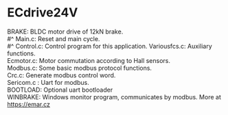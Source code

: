 # ECdrive24V  

BRAKE: BLDC motor drive of 12kN brake.    
#^    Main.c: Reset and main cycle.    
#^    Control.c: Control program for this application. 
  Variousfcs.c: Auxiliary functions.   
  Ecmotor.c: Motor commutation according to Hall sensors.  
  Modbus.c: Some basic modbus protocol functions.  
  Crc.c: Generate modbus control word.  
  Sericom.c : Uart for modbus.    
BOOTLOAD: Optional uart bootloader  
WINBRAKE: Windows monitor program, communicates by modbus.
More at https://emar.cz
